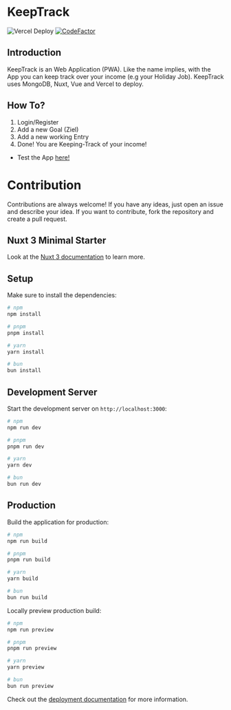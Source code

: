 # KeepTrack
![Vercel Deploy](https://deploy-badge.vercel.app/vercel/keeptrack-olive)
[![CodeFactor](https://www.codefactor.io/repository/github/goldengamerlp/keeptrack/badge?s=507fa7cc04ebc31a554fbca1133d05fc000c0cd7)](https://www.codefactor.io/repository/github/goldengamerlp/keeptrack)

## Introduction
KeepTrack is an Web Application (PWA). Like the name implies, with the App you can keep track over your income (e.g your Holiday Job). KeepTrack uses MongoDB, Nuxt, Vue and Vercel to deploy.

## How To?
1. Login/Register
2. Add a new Goal (Ziel)
3. Add a new working Entry
4. Done! You are Keeping-Track of your income!

- Test the App [here!](https://keeptrack.street14.work/)

# Contribution

Contributions are always welcome! If you have any ideas, just open an issue and describe your idea.
If you want to contribute, fork the repository and create a pull request.

## Nuxt 3 Minimal Starter

Look at the [Nuxt 3 documentation](https://nuxt.com/docs/getting-started/introduction) to learn more.

## Setup

Make sure to install the dependencies:

```bash
# npm
npm install

# pnpm
pnpm install

# yarn
yarn install

# bun
bun install
```

## Development Server

Start the development server on `http://localhost:3000`:

```bash
# npm
npm run dev

# pnpm
pnpm run dev

# yarn
yarn dev

# bun
bun run dev
```

## Production

Build the application for production:

```bash
# npm
npm run build

# pnpm
pnpm run build

# yarn
yarn build

# bun
bun run build
```

Locally preview production build:

```bash
# npm
npm run preview

# pnpm
pnpm run preview

# yarn
yarn preview

# bun
bun run preview
```

Check out the [deployment documentation](https://nuxt.com/docs/getting-started/deployment) for more information.
